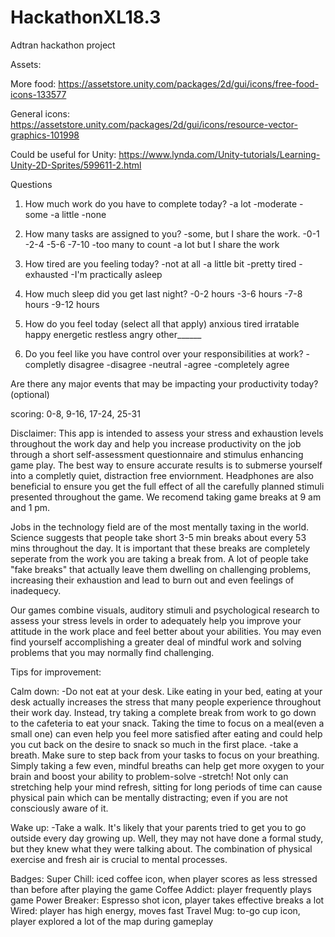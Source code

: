 # HackathonXL18.3
Adtran hackathon project

Assets:

More food: https://assetstore.unity.com/packages/2d/gui/icons/free-food-icons-133577 

General icons: https://assetstore.unity.com/packages/2d/gui/icons/resource-vector-graphics-101998 


Could be useful for Unity: 
https://www.lynda.com/Unity-tutorials/Learning-Unity-2D-Sprites/599611-2.html

Questions 
1) How much work do you have to complete today?
-a lot 
-moderate
-some
-a little
-none

2) How many tasks are assigned to you?
-some, but I share the work.
-0-1
-2-4
-5-6
-7-10
-too many to count
-a lot but I share the work 

3) How tired are you feeling today?
-not at all
-a little bit
-pretty tired
-exhausted
-I'm practically asleep

4) How much sleep did you get last night?
-0-2 hours
-3-6 hours
-7-8 hours
-9-12 hours

5) How do you feel today (select all that apply) 
anxious
tired
irratable
happy
energetic
restless
angry
other______

6) Do you feel like you have control over your responsibilities at work?
-completly disagree
-disagree
-neutral
-agree
-completely agree

Are there any major events that may be impacting your productivity today? (optional) 

scoring: 0-8, 9-16, 17-24, 25-31


Disclaimer: This app is intended to assess your stress and exhaustion levels throughout the work day and help you increase productivity on the job through a short self-assessment questionnaire and stimulus enhancing game play. The best way to ensure accurate results is to submerse yourself into a completly quiet, distraction free enviornment. Headphones are also beneficial to ensure you get the full effect of all the carefully planned stimuli presented throughout the game. We recomend taking game breaks at 9 am and 1 pm.

Jobs in the technology field are of the most mentally taxing in the world. Science suggests that people take short 3-5 min breaks about every 53 mins throughout the day. It is important that these breaks are completely seperate from the work you are taking a break from. A lot of people take "fake breaks" that actually leave them dwelling on challenging problems, increasing their exhaustion and lead to burn out and even feelings of inadequecy. 

Our games combine visuals, auditory stimuli and psychological research to assess your stress levels in order to adequately help you improve your attitude in the work place and feel better about your abilities. You may even find yourself accomplishing a greater deal of mindful work and solving problems that you may normally find challenging. 


Tips for improvement:

Calm down:
-Do not eat at your desk. Like eating in your bed, eating at your desk actually increases the stress that many people experience throughout their work day. Instead, try taking a complete break from work to go down to the cafeteria to eat your snack. Taking the time to focus on a meal(even a small one) can even help you feel more satisfied after eating and could help you cut back on the desire to snack so much in the first place.
-take a breath. Make sure to step back from your tasks to focus on your breathing. Simply taking a few even, mindful breaths can help get more oxygen to your brain and boost your ability to problem-solve 
-stretch! Not only can stretching help your mind refresh, sitting for long periods of time can cause physical pain which can be mentally distracting; even if you are not consciously aware of it. 

Wake up:
-Take a walk. It's likely that your parents tried to get you to go outside every day growing up. Well, they may not have done a formal study, but they knew what they were talking about. The combination of physical exercise and fresh air is crucial to mental processes.

Badges:
Super Chill: iced coffee icon, when player scores as less stressed than before after playing the game
Coffee Addict: player frequently plays game
Power Breaker: Espresso shot icon, player takes effective breaks a lot
Wired: player has high energy, moves fast
Travel Mug: to-go cup icon, player explored a lot of the map during gameplay
